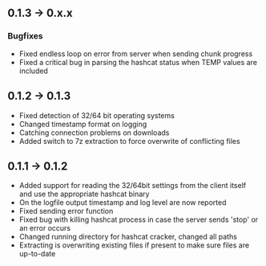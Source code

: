 ## 0.1.3 -> 0.x.x

### Bugfixes

* Fixed endless loop on error from server when sending chunk progress
* Fixed a critical bug in parsing the hashcat status when TEMP values are included

## 0.1.2 -> 0.1.3

* Fixed detection of 32/64 bit operating systems
* Changed timestamp format on logging
* Catching connection problems on downloads
* Added switch to 7z extraction to force overwrite of conflicting files

## 0.1.1 -> 0.1.2

* Added support for reading the 32/64bit settings from the client itself and use the appropriate hashcat binary
* On the logfile output timestamp and log level are now reported
* Fixed sending error function
* Fixed bug with killing hashcat process in case the server sends 'stop' or an error occurs
* Changed running directory for hashcat cracker, changed all paths
* Extracting is overwriting existing files if present to make sure files are up-to-date
